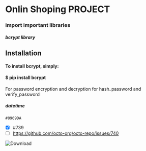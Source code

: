 # Onlin Shoping PROJECT
### import important libraries
##### bcrypt library
## Installation
#### To install bcrypt, simply:
#### $ pip install bcrypt
For password encryption and decryption
for hash_password and verify_password
##### datetime
`#0969DA`

- [x] #739
- [ ] https://github.com/octo-org/octo-repo/issues/740

![Download](https://github.com/user-attachments/assets/eea8977b-eaf7-46a9-a92a-dcfb38995ceb)



